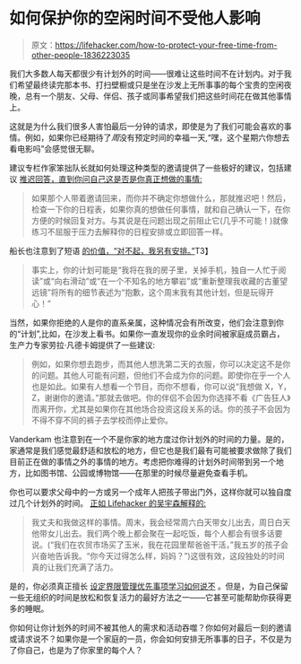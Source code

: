 # 如何保护你的空闲时间不受他人影响

> 原文：<https://lifehacker.com/how-to-protect-your-free-time-from-other-people-1836223035>

我们大多数人每天都很少有计划外的时间——很难让这些时间不在计划内。对于我们希望最终读完那本书、打扫壁橱或只是坐在沙发上无所事事的每个宝贵的空闲夜晚，总有一个朋友、父母、伴侣、孩子或同事希望我们把这些时间花在做其他事情上。



这就是为什么我们很多人害怕最后一分钟的请求，即使是为了我们可能会喜欢的事情。例如，如果你已经期待了*周*没有预定时间的幸福一天,“嘿，这个星期六你想去看电影吗”会感觉很无聊。

建议专栏作家笨拙队长就如何处理这种类型的邀请提供了一些极好的建议，包括建议 [推迟回答，直到你问自己这是否是你真正想做的事情:](https://captainawkward.com/2018/02/15/1078-so-what-are-you-doing-this-weekend/)

> 如果那个人带着邀请回来，而你并不确定你想做什么，那就推迟吧！然后，检查一下你的日程表，如果你真的想做任何事情，就和自己确认一下，在你方便的时候回复对方。与其说是在问题出现之前阻止它(几乎不可能！)就像练习不屈服于压力去解释你的日程安排或立即回答一样。

船长也注意到了短语 [的价值，“对不起，我另有安排。”](https://captainawkward.com/2017/07/19/967-freeing-yourself-from-constant-contact/)T3】

> 事实上，你的计划可能是“我将在我的房子里，关掉手机，独自一人忙于阅读”或“向右滑动”或“在一个不知名的地方攀岩”或“重新整理我收藏的古董望远镜”将所有的细节表述为“抱歉，这个周末我有其他计划，但是玩得开心！”

当然，如果你拒绝的人是你的直系亲属，这种情况会有所改变，他们会注意到你的“计划”,比如，在沙发上看书。如果你一直发现你的业余时间被家庭成员霸占，生产力专家劳拉·凡德卡姆提供了一些建议:

> 例如，如果你想去跑步，而其他人想洗第二天的衣服，你可以决定这不是你的问题。其他人可能有问题，但他们不会成为你的问题。即使你在乎一个人也是如此。如果有人想看一个节目，而你不想看，你可以说“我想做 X，Y，Z，谢谢你的邀请。”那就去做吧。你的伴侣不会因为你选择不看《广告狂人》而离开你，尤其是如果你在其他场合投资这段关系的话。你的孩子不会因为不得不穿不同的裤子去学校而停止爱你。

Vanderkam 也注意到在一个不是你家的地方度过你计划外的时间的力量。是的，家通常是我们感觉最舒适和放松的地方，但它也是我们最有可能被要求做除了我们目前正在做的事情之外的事情的地方。考虑把你难得的计划外时间带到另一个地方，比如图书馆、公园或博物馆——在那里的时候尽量避免查看手机。

你也可以要求父母中的一方或另一个成年人把孩子带出门外，这样你就可以独自度过几个计划外的时间。 [正如 Lifehacker 的吴宇森解释的:](https://offspring.lifehacker.com/why-you-should-parent-like-youre-divorced-1825612619)

> 我丈夫和我做这样的事情。周末，我会经常周六白天带女儿出去，周日白天他带女儿出去。我们两个晚上都会聚在一起吃饭，每个人都会有很多话要说。(“我们在农贸市场买了玉米，我在花园里帮爸爸干活，”我五岁的孩子会兴奋地告诉我。“你今天过得怎么样，妈妈？”)这很有效，这段独处的时间真的让我们充满了活力。

是的，你必须真正擅长 [设定界限](https://lifehacker.com/instead-of-work-life-balance-try-focusing-on-boundarie-1784404146)[管理优先事项](https://lifehacker.com/you-dont-have-a-productivity-problem-you-have-a-priori-1754832787)[学习如何说不](https://lifehacker.com/what-i-learned-from-learning-how-to-say-no-1834081789) 。但是，为自己保留一些无组织的时间是放松和恢复活力的最好方法之一——它甚至可能帮助你获得更多的睡眠。

你如何让你计划外的时间不被其他人的需求和活动吞噬？你如何对最后一刻的邀请或请求说不？如果你是一个家庭的一员，你会如何安排无所事事的日子，不仅是为了你自己，也是为了你家里的每个人？